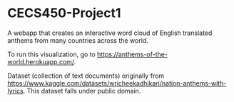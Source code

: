 # CECS450-Project1
A webapp that creates an interactive word cloud of English translated anthems from many countries across the world.

To run this visualization, go to https://anthems-of-the-world.herokuapp.com/.

Dataset (collection of text documents) originally from https://www.kaggle.com/datasets/wricheekadhikari/nation-anthems-with-lyrics. 
This dataset falls under public domain.
